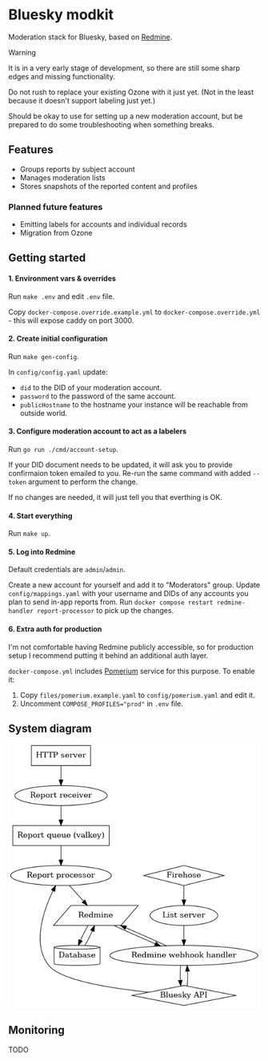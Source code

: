 # Bluesky modkit

Moderation stack for Bluesky, based on [Redmine](https://www.redmine.org/).

> [!WARNING]
> It is in a very early stage of development, so there are still some sharp edges
> and missing functionality.
>
> Do not rush to replace your existing Ozone with it just yet. (Not in the least
> because it doesn't support labeling just yet.)
>
> Should be okay to use for setting up a new moderation account, but be prepared
> to do some troubleshooting when something breaks.

## Features

* Groups reports by subject account
* Manages moderation lists
* Stores snapshots of the reported content and profiles

### Planned future features

* Emitting labels for accounts and individual records
* Migration from Ozone

## Getting started

#### 1. Environment vars & overrides

Run `make .env` and edit `.env` file.

Copy `docker-compose.override.example.yml` to `docker-compose.override.yml` -
this will expose caddy on port 3000.

#### 2. Create initial configuration

Run `make gen-config`.

In `config/config.yaml` update:

  * `did` to the DID of your moderation account.
  * `password` to the password of the same account.
  * `publicHostname` to the hostname your instance will be reachable from outside world.

#### 3. Configure moderation account to act as a labelers

Run `go run ./cmd/account-setup`.

If your DID document needs to be updated, it will ask you to provide confirmaion token emailed to you. Re-run the same command with added `--token` argument to perform the change.

If no changes are needed, it will just tell you that everthing is OK.

#### 4. Start everything

Run `make up`.

#### 5. Log into Redmine

Default credentials are `admin`/`admin`.

Create a new account for yourself and add it to "Moderators" group. Update `config/mappings.yaml` with your username and DIDs of any accounts you plan to send in-app reports from. Run `docker compose restart redmine-handler report-processor` to pick up the changes.

#### 6. Extra auth for production

I'm not comfortable having Redmine publicly accessible, so for production setup
I recommend putting it behind an additional auth layer.

`docker-compose.yml` includes [Pomerium](https://www.pomerium.com/) service for
this purpose. To enable it:

1. Copy `files/pomerium.example.yaml` to `config/pomerium.yaml` and edit it.
2. Uncomment `COMPOSE_PROFILES="prod"` in `.env` file.

## System diagram

![](diagram.png)

## Monitoring

TODO
